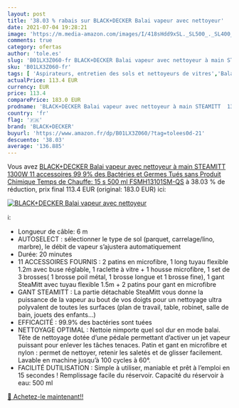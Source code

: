 ```yaml
---
layout: post
title: '38.03 % rabais sur BLACK+DECKER Balai vapeur avec nettoyeur'
date: 2021-07-04 19:28:21
image: 'https://m.media-amazon.com/images/I/418sHdd9xSL._SL500_._SL400_.jpg'
comments: true
category: ofertas
author: 'tole.es'
slug: 'B01LX3Z060-fr BLACK+DECKER Balai vapeur avec nettoyeur à main STEAMITT...'
sku: 'B01LX3Z060-fr'
tags: [ 'Aspirateurs, entretien des sols et nettoyeurs de vitres','Balais vapeur','Cuisine et Maison','Nettoyeurs Vapeur et Polisseuses sol','black+decker', ]
actualPrice: 113.4 EUR
currency: EUR
price: 113.4
comparePrice: 183.0 EUR
prodname: 'BLACK+DECKER Balai vapeur avec nettoyeur à main STEAMITT  1300W  11 accessoires  99 9% des Bactéries et Germes Tués sans Produit Chimique  Temps de Chauffe: 15 s  500 ml  FSMH13101SM-QS'
country: 'fr'
flag: '🇫🇷'
brand: 'BLACK+DECKER'
buyurl: 'https://www.amazon.fr/dp/B01LX3Z060/?tag=tolees0d-21'
descuento: '38.03'
average: '136.885'
---
```


Vous avez [BLACK+DECKER Balai vapeur avec nettoyeur à main STEAMITT  1300W  11 accessoires  99 9% des Bactéries et Germes Tués sans Produit Chimique  Temps de Chauffe: 15 s  500 ml  FSMH13101SM-QS](https://www.amazon.fr/dp/B01LX3Z060/?tag=tolees0d-21)  à  38.03 % de réduction, prix final  113.4 EUR (original: 183.0 EUR) ici:

[![BLACK+DECKER Balai vapeur avec nettoyeur](https://m.media-amazon.com/images/I/418sHdd9xSL._SL500_._SL400_.jpg)](https://www.amazon.fr/dp/B01LX3Z060/?tag=tolees0d-21)

ℹ️:

- Longueur de câble: 6 m
- AUTOSELECT : sélectionner le type de sol (parquet, carrelage/lino, marbre), le débit de vapeur s’ajustera automatiquement
- Durée: 20 minutes
- 11 ACCESSOIRES FOURNIS : 2 patins en microfibre, 1 long tuyau flexible 1.2m avec buse réglable, 1 raclette à vitre + 1 housse microfibre, 1 set de 3 brosses( 1 brosse poil métal, 1 brosse longue et 1 brosse fine), 1 gant SteaMitt avec tuyau flexible 1.5m + 2 patins pour gant en microfibre
- GANT STEAMITT : La partie détachable SteaMitt vous donne la puissance de la vapeur au bout de vos doigts pour un nettoyage ultra polyvalent de toutes les surfaces (plan de travail, table, robinet, salle de bain, jouets des enfants…)
- EFFICACITÉ : 99.9% des bactéries sont tuées
- NETTOYAGE OPTIMAL : Nettoie nimporte quel sol dur en mode balai. Tête de nettoyage dotée d’une pédale permettant d’activer un jet vapeur puissant pour enlever les tâches tenaces. Patin et gant en microfibre et nylon : permet de nettoyer, retenir les saletés et de glisser facilement. Lavable en machine jusqu’à 100 cycles à 60°.
- FACILITÉ DUTILISATION : Simple à utiliser, maniable et prêt à l’emploi en 15 secondes ! Remplissage facile du réservoir. Capacité du réservoir à eau: 500 ml

[🛒 Achetez-le maintenant!!](https://www.amazon.fr/dp/B01LX3Z060/?tag=tolees0d-21)
